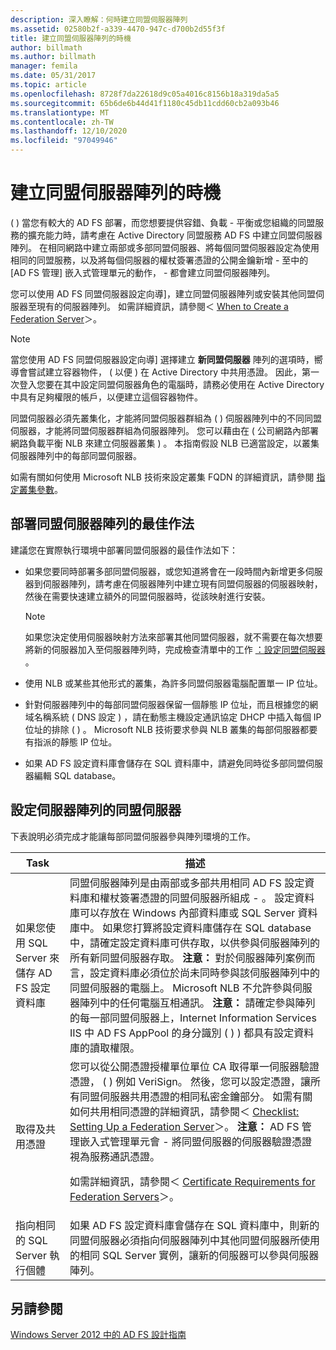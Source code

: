 ```yaml
---
description: 深入瞭解：何時建立同盟伺服器陣列
ms.assetid: 02580b2f-a339-4470-947c-d700b2d55f3f
title: 建立同盟伺服器陣列的時機
author: billmath
ms.author: billmath
manager: femila
ms.date: 05/31/2017
ms.topic: article
ms.openlocfilehash: 8728f7da22618d9c05a4016c8156b18a319da5a5
ms.sourcegitcommit: 65b6de6b44d41f1180c45db11cdd60cb2a093b46
ms.translationtype: MT
ms.contentlocale: zh-TW
ms.lasthandoff: 12/10/2020
ms.locfileid: "97049946"
---
```

# <a name="when-to-create-a-federation-server-farm"></a>建立同盟伺服器陣列的時機

\( \) 當您有較大的 AD FS 部署，而您想要提供容錯、負載 \- 平衡或您組織的同盟服務的擴充能力時，請考慮在 Active Directory 同盟服務 AD FS 中建立同盟伺服器陣列。 在相同網路中建立兩部或多部同盟伺服器、將每個同盟伺服器設定為使用相同的同盟服務，以及將每個伺服器的權杖簽署憑證的公開金鑰新增 \- 至中的 [AD FS 管理] 嵌入式管理單元的動作， \- 都會建立同盟伺服器陣列。

您可以使用 AD FS 同盟伺服器設定向導]，建立同盟伺服器陣列或安裝其他同盟伺服器至現有的伺服器陣列。 如需詳細資訊，請參閱＜ [When to Create a Federation Server](When-to-Create-a-Federation-Server.md)＞。

> [!NOTE]
> 當您使用 AD FS 同盟伺服器設定向導] 選擇建立 **新同盟伺服器** 陣列的選項時，嚮導會嘗試建立容器物件， \( 以便 \) 在 Active Directory 中共用憑證。 因此，第一次登入您要在其中設定同盟伺服器角色的電腦時，請務必使用在 Active Directory 中具有足夠權限的帳戶，以便建立這個容器物件。

同盟伺服器必須先叢集化，才能將同盟伺服器群組為 \( \) 伺服器陣列中的不同同盟伺服器，才能將同盟伺服器群組為伺服器陣列。 您可以藉由在 \( 公司網路內部署網路負載平衡 NLB 來建立伺服器叢集 \) 。 本指南假設 NLB 已適當設定，以叢集伺服器陣列中的每部同盟伺服器。

如需有關如何使用 Microsoft NLB 技術來設定叢集 FQDN 的詳細資訊，請參閱 [指定叢集參數](https://go.microsoft.com/fwlink/?LinkID=74651)。

## <a name="best-practices-for-deploying-a-federation-server-farm"></a>部署同盟伺服器陣列的最佳作法
建議您在實際執行環境中部署同盟伺服器的最佳作法如下：

-   如果您要同時部署多部同盟伺服器，或您知道將會在一段時間內新增更多伺服器到伺服器陣列，請考慮在伺服器陣列中建立現有同盟伺服器的伺服器映射，然後在需要快速建立額外的同盟伺服器時，從該映射進行安裝。

    > [!NOTE]
    > 如果您決定使用伺服器映射方法來部署其他同盟伺服器，就不需要在每次想要將新的伺服器加入至伺服器陣列時，完成檢查清單中的工作 [：設定同盟伺服器](../../ad-fs/deployment/Checklist--Setting-Up-a-Federation-Server.md) 。

-   使用 NLB 或某些其他形式的叢集，為許多同盟伺服器電腦配置單一 IP 位址。

-   針對伺服器陣列中的每部同盟伺服器保留一個靜態 IP 位址，而且根據您的網域名稱系統 \( DNS 設定 \) ，請在動態主機設定通訊協定 DHCP 中插入每個 IP 位址的排除 \( \) 。 Microsoft NLB 技術要求參與 NLB 叢集的每部伺服器都要有指派的靜態 IP 位址。

-   如果 AD FS 設定資料庫會儲存在 SQL 資料庫中，請避免同時從多部同盟伺服器編輯 SQL database。

## <a name="configuring-federation-servers-for-a-farm"></a>設定伺服器陣列的同盟伺服器
下表說明必須完成才能讓每部同盟伺服器參與陣列環境的工作。

|Task|描述|
|--------|---------------|
|如果您使用 SQL Server 來儲存 AD FS 設定資料庫|同盟伺服器陣列是由兩部或多部共用相同 AD FS 設定資料庫和權杖簽署憑證的同盟伺服器所組成 \- 。 設定資料庫可以存放在 Windows 內部資料庫或 SQL Server 資料庫中。 如果您打算將設定資料庫儲存在 SQL database 中，請確定設定資料庫可供存取，以供參與伺服器陣列的所有新同盟伺服器存取。 **注意：** 對於伺服器陣列案例而言，設定資料庫必須位於尚未同時參與該伺服器陣列中的同盟伺服器的電腦上。 Microsoft NLB 不允許參與伺服器陣列中的任何電腦互相通訊。 **注意：** 請確定參與陣列的每一部同盟伺服器上，Internet Information Services IIS 中 AD FS AppPool 的身分識別 \( \) \) 都具有設定資料庫的讀取權限。|
|取得及共用憑證|您可以從公開憑證授權單位單位 CA 取得單一伺服器驗證憑證， \( \) 例如 VeriSign。 然後，您可以設定憑證，讓所有同盟伺服器共用憑證的相同私密金鑰部分。 如需有關如何共用相同憑證的詳細資訊，請參閱＜ [Checklist: Setting Up a Federation Server](../../ad-fs/deployment/Checklist--Setting-Up-a-Federation-Server.md)＞。 **注意：** AD FS 管理嵌入式管理單元會 \- 將同盟伺服器的伺服器驗證憑證視為服務通訊憑證。<p>如需詳細資訊，請參閱＜ [Certificate Requirements for Federation Servers](Certificate-Requirements-for-Federation-Servers.md)＞。|
|指向相同的 SQL Server 執行個體|如果 AD FS 設定資料庫會儲存在 SQL 資料庫中，則新的同盟伺服器必須指向伺服器陣列中其他同盟伺服器所使用的相同 SQL Server 實例，讓新的伺服器可以參與伺服器陣列。|

## <a name="see-also"></a>另請參閱
[Windows Server 2012 中的 AD FS 設計指南](AD-FS-Design-Guide-in-Windows-Server-2012.md)
